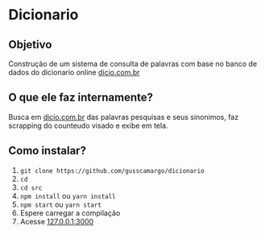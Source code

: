 # Dicionario

## Objetivo
Construção de um sistema de consulta de palavras com base no banco de dados do dicionario online [dicio.com.br](dicio.com.br)

## O que ele faz internamente?
Busca em [dicio.com.br](dicio.com.br) das palavras pesquisas e seus sinonimos, faz scrapping do counteudo visado e exibe em tela.

## Como instalar?
1. ```git clone https://github.com/gusscamargo/dicionario```
2. ``` cd ```
3. ```cd src```
4. ```npm install``` ou ```yarn install```
5. ```npm start``` ou ```yarn start```
6. Espere carregar a compilação
7. Acesse [127.0.0.1:3000](http://127.0.0.1:3000/)
